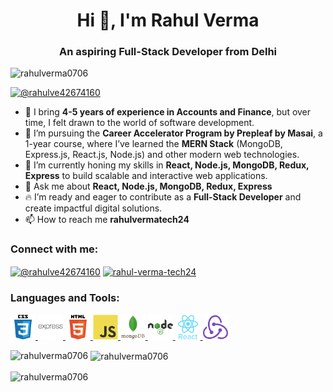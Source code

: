 <h1 align="center">Hi 👋, I'm Rahul Verma</h1>
<h3 align="center">An aspiring Full-Stack Developer from Delhi</h3>

<p align="left"> <img src="https://komarev.com/ghpvc/?username=rahulverma0706&label=Profile%20views&color=0e75b6&style=flat" alt="rahulverma0706" /> </p>



<p align="left"> <a href="https://twitter.com/@rahulve42674160" target="blank"><img src="https://img.shields.io/twitter/follow/@rahulve42674160?logo=twitter&style=for-the-badge" alt="@rahulve42674160" /></a> </p>

- 🌟 I bring **4-5 years of experience in Accounts and Finance**, but over time, I felt drawn to the world of software development.  
- 🚀 I’m pursuing the **Career Accelerator Program by Prepleaf by Masai**, a 1-year course, where I’ve learned the **MERN Stack** (MongoDB, Express.js, React.js, Node.js) and other modern web technologies.  
- 🌱 I’m currently honing my skills in **React, Node.js, MongoDB, Redux, Express** to build scalable and interactive web applications.  
- 💬 Ask me about **React, Node.js, MongoDB, Redux, Express**  
- 🔥 I’m ready and eager to contribute as a **Full-Stack Developer** and create impactful digital solutions.  
- 📫 How to reach me **rahulvermatech24**  

<h3 align="left">Connect with me:</h3>
<p align="left">
<a href="https://twitter.com/@rahulve42674160" target="blank"><img align="center" src="https://raw.githubusercontent.com/rahuldkjain/github-profile-readme-generator/master/src/images/icons/Social/twitter.svg" alt="@rahulve42674160" height="30" width="40" /></a>
<a href="https://linkedin.com/in/rahul-verma-tech24" target="blank"><img align="center" src="https://raw.githubusercontent.com/rahuldkjain/github-profile-readme-generator/master/src/images/icons/Social/linked-in-alt.svg" alt="rahul-verma-tech24" height="30" width="40" /></a>
</p>

<h3 align="left">Languages and Tools:</h3>
<p align="left"> 
  <a href="https://www.w3schools.com/css/" target="_blank" rel="noreferrer"> 
    <img src="https://raw.githubusercontent.com/devicons/devicon/master/icons/css3/css3-original-wordmark.svg" alt="css3" width="40" height="40"/> 
  </a> 
  <a href="https://expressjs.com" target="_blank" rel="noreferrer"> 
    <img src="https://raw.githubusercontent.com/devicons/devicon/master/icons/express/express-original-wordmark.svg" alt="express" width="40" height="40"/> 
  </a> 
  <a href="https://www.w3.org/html/" target="_blank" rel="noreferrer"> 
    <img src="https://raw.githubusercontent.com/devicons/devicon/master/icons/html5/html5-original-wordmark.svg" alt="html5" width="40" height="40"/> 
  </a> 
  <a href="https://developer.mozilla.org/en-US/docs/Web/JavaScript" target="_blank" rel="noreferrer"> 
    <img src="https://raw.githubusercontent.com/devicons/devicon/master/icons/javascript/javascript-original.svg" alt="javascript" width="40" height="40"/> 
  </a> 
  <a href="https://www.mongodb.com/" target="_blank" rel="noreferrer"> 
    <img src="https://raw.githubusercontent.com/devicons/devicon/master/icons/mongodb/mongodb-original-wordmark.svg" alt="mongodb" width="40" height="40"/> 
  </a> 
  <a href="https://nodejs.org" target="_blank" rel="noreferrer"> 
    <img src="https://raw.githubusercontent.com/devicons/devicon/master/icons/nodejs/nodejs-original-wordmark.svg" alt="nodejs" width="40" height="40"/> 
  </a> 
  <a href="https://reactjs.org/" target="_blank" rel="noreferrer"> 
    <img src="https://raw.githubusercontent.com/devicons/devicon/master/icons/react/react-original-wordmark.svg" alt="react" width="40" height="40"/> 
  </a> 
  <a href="https://redux.js.org" target="_blank" rel="noreferrer"> 
    <img src="https://raw.githubusercontent.com/devicons/devicon/master/icons/redux/redux-original.svg" alt="redux" width="40" height="40"/> 
  </a> 
</p>

<p><img align="left" src="https://github-readme-stats.vercel.app/api/top-langs?username=rahulverma0706&show_icons=true&locale=en&layout=compact" alt="rahulverma0706" /></p>

<p>&nbsp;<img align="center" src="https://github-readme-stats.vercel.app/api?username=rahulverma0706&show_icons=true&locale=en" alt="rahulverma0706" /></p>

<p><img align="center" src="https://github-readme-streak-stats.herokuapp.com/?user=rahulverma0706&" alt="rahulverma0706" /></p>
